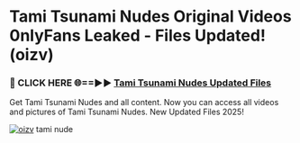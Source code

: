 # Tami Tsunami Nudes Original Videos 0nlyFans Leaked - Files Updated! (oizv)

<h3>🔴 CLICK HERE 🌐==►► <a href="https://tinyurl.com/52m3yx9h" rel="nofollow">Tami Tsunami Nudes Updated Files</a></h3>

Get Tami Tsunami Nudes and all content. Now you can access all videos and pictures of Tami Tsunami Nudes. New Updated Files 2025!

[![oizv](https://i.imgur.com/TnHtlc8.gif)](https://tinyurl.com/52m3yx9h)
tami nude